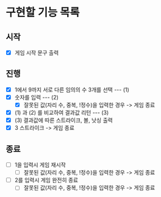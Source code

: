 # 구현할 기능 목록

## 시작

- [x] 게임 시작 문구 출력

## 진행

- [x] 1에서 9까지 서로 다른 임의의 수 3개를 선택 --- (1)
- [x] 숫자를 입력 --- (2)
  - [x] 잘못된 값(자리 수, 중복, !정수)을 입력한 경우 -> 게임 종료
- [x] (1) 과 (2) 를 비교하여 결과값 리턴 --- (3)
- [x] (3) 결과값에 따른 스트라이크, 볼, 낫싱 출력
- [x] 3 스트라이크 -> 게임 종료

## 종료

- [ ] 1을 입력시 게임 재시작
  - [ ] 잘못된 값(자리 수, 중복, !정수)을 입력한 경우 -> 게임 종료
- [ ] 2를 입력시 게임 완전히 종료
  - [ ] 잘못된 값(자리 수, 중복, !정수)을 입력한 경우 -> 게임 종료
